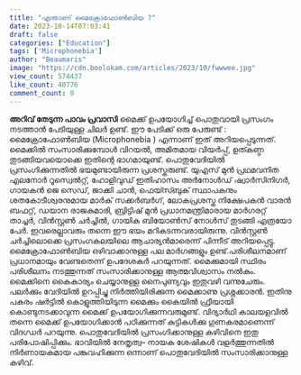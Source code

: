 ```yaml
---
title: "എന്താണ് മൈക്രോഫോൺബിയ ?"
date: 2023-10-14T07:03:41
draft: false
categories: ["Education"]
tags: ['Microphonebia']
author: "Beaumaris"
image: "https://cdn.boolokam.com/articles/2023/10/fwwwee.jpg"
view_count: 574437
like_count: 40776
comment_count: 0
---
```


**അറിവ് തേടുന്ന പാവം പ്രവാസി** മൈക്ക് ഉപയോഗിച്ച് പൊതുവായി പ്രസംഗം നടത്താൻ പേടിയുള്ള ചിലർ ഉണ്ട്. ഈ പേടിക്ക് ഒരു പേരുണ്ട് : മൈക്രോഫോൺബിയ (Microphonebia ) എന്നാണ് ഇത് അറിയപ്പെടുന്നത്. മൈക്കിൽ സംസാരിക്കുമ്പോൾ വിറയൽ, അമിതമായ വിയർപ്പ്, ഉത്കണ്ഠ തുടങ്ങിയവയൊക്കെ ഇതിന്റെ ഭാഗമായുണ്ട്. പൊതുവേദിയിൽ പ്രസംഗിക്കുന്നതിൽ ഭയമുണ്ടായിരുന്ന പ്രശസ്തരുണ്ട്. യുഎസ് മുൻ പ്രഥമവനിത എലനോർ റൂസ്വെൽറ്റ്, ഹോളിവുഡ് ഇതിഹാസം അർനോൾഡ് ഷ്വാർസിനിഗർ, ഗായകൻ ജെ സെഡ്, ജാക്കി ചാൻ, ഫെയ്സ്ബുക് സ്ഥാപകനും ശതകോടീശ്വരനുമായ മാർക് സക്കർബർഗ്, ലോകപ്രശസ്ത നിക്ഷേപകൻ വാരൻ ബഫറ്റ്, ഡയാന രാജകുമാരി, ബ്രിട്ടിഷ് മുൻ പ്രധാനമന്ത്രിമാരായ മാർഗരറ്റ് താച്ചർ, വിൻസ്റ്റൺ ചർച്ചിൽ, ഗായിക ബിയോൺസ് നോൾസ് തുടങ്ങി എത്രയോ പേർ. ഇവരെല്ലാവരും തന്നെ ഈ ഭയം മറികടന്നവരായിരുന്നു. വിൻസ്റ്റൺ ചർച്ചിലൊക്കെ പ്രസംഗകലയിലെ ആചാര്യൻമാരെന്ന് പിന്നീട് അറിയപ്പെട്ടു. മൈക്രോഫോൺബിയ ഒഴിവാക്കാനുള്ള പല മാർഗങ്ങളും ഉണ്ട്.പരിശീലനമാണ് പ്രധാനമായും വേണ്ടതെന്ന് ഉപദേശകർ പറയുന്നത്. മൈക്കുമായി സ്ഥിരം പരിശീലനം നടത്തുന്നത് സംസാരിക്കാനുള്ള ആത്മവിശ്വാസം നൽകും. മൈക്കിനെ കൈകാര്യം ചെയ്യാനുള്ള നൈപുണ്യവും ഇതുവഴി വന്നുചേരും. പലർക്കും വേദിയിൽ ഉറപ്പിച്ചു നിർത്തിയിരിക്കുന്ന മൈക്കാണു പ്രശ്നക്കാരൻ. ഇതിനു പകരം ഷർട്ടിൽ കൊളുത്തിയിടുന്ന മൈക്കും കൈയിൽ ഫ്രീയായി കൊണ്ടുനടക്കാവുന്ന മൈക്ക് ഉപയോഗിക്കുന്നവരുമുണ്ട്. വിദ്യാർഥി കാലയളവിൽ തന്നെ മൈക്ക് ഉപയോഗിക്കാൻ പഠിക്കുന്നത് കുട്ടികൾക്കു ഗുണകരമാണെന്ന് വിദഗ്ധർ പറയുന്നു. പൊതുവേദിയിൽ പ്രസംഗിക്കാനുള്ള കഴിവിനെ ഇതു പരിപോഷിപ്പിക്കും. ഭാവിയിൽ നേതൃത്വ– നായക ശേഷികൾ വളർത്തുന്നതിൽ നിർണായകമായ പങ്കുവഹിക്കുന്ന ഒന്നാണ് പൊതുവേദിയിൽ സംസാരിക്കാനുള്ള കഴിവ്.
